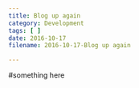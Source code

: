 ```yaml
---
title: Blog up again
category: Development
tags: [ ]
date: 2016-10-17
filename: 2016-10-17-Blog up again

---
```


#something here